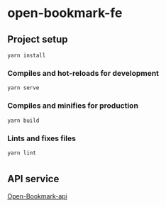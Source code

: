 # open-bookmark-fe

## Project setup

```
yarn install
```

### Compiles and hot-reloads for development

```
yarn serve
```

### Compiles and minifies for production

```
yarn build
```

### Lints and fixes files

```
yarn lint
```

#

## API service

[Open-Bookmark-api](https://github.com/ize-302/open-bookmark-api)
